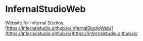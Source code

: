 # InfernalStudioWeb
Website for Infernal Studios.
[https://infernalstudio.github.io/InfernalStudioWeb/](https://infernalstudio.github.io/)https://infernalstudio.github.io/
